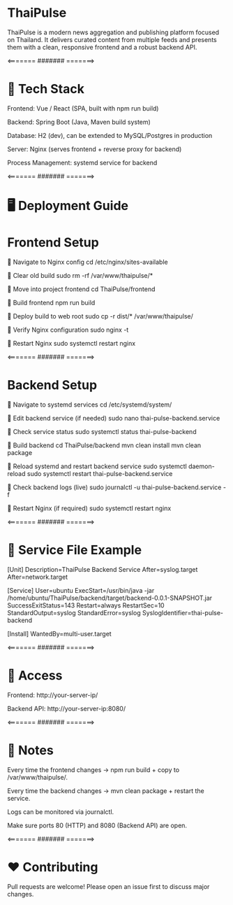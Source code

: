 # ThaiPulse

  ThaiPulse is a modern news aggregation and publishing platform focused on Thailand.
  It delivers curated content from multiple feeds and presents them with a clean, responsive frontend and a robust backend API.

<======= ####### =======>

# 🚀 Tech Stack

  Frontend: Vue / React (SPA, built with npm run build)
  
  Backend: Spring Boot (Java, Maven build system)
  
  Database: H2 (dev), can be extended to MySQL/Postgres in production
  
  Server: Nginx (serves frontend + reverse proxy for backend)
  
  Process Management: systemd service for backend

<======= ####### =======>

# 🖥️ Deployment Guide

# Frontend Setup

🔹 Navigate to Nginx config
  cd /etc/nginx/sites-available
  
🔹 Clear old build
  sudo rm -rf /var/www/thaipulse/*
  
🔹 Move into project frontend
  cd ThaiPulse/frontend
  
🔹 Build frontend
  npm run build
  
🔹 Deploy build to web root
  sudo cp -r dist/* /var/www/thaipulse/
  
🔹 Verify Nginx configuration
  sudo nginx -t
  
🔹 Restart Nginx
  sudo systemctl restart nginx

<======= ####### =======>

# Backend Setup

  🔹 Navigate to systemd services
  cd /etc/systemd/system/
  
  🔹 Edit backend service (if needed)
  sudo nano thai-pulse-backend.service
  
  🔹 Check service status
  sudo systemctl status thai-pulse-backend
  
  🔹 Build backend
  cd ThaiPulse/backend
  mvn clean install
  mvn clean package
  
  🔹 Reload systemd and restart backend service
  sudo systemctl daemon-reload
  sudo systemctl restart thai-pulse-backend.service
  
  🔹 Check backend logs (live)
  sudo journalctl -u thai-pulse-backend.service -f
  
  🔹 Restart Nginx (if required)
  sudo systemctl restart nginx

<======= ####### =======>

# 🔧 Service File Example

[Unit]
Description=ThaiPulse Backend Service
After=syslog.target
After=network.target

[Service]
User=ubuntu
ExecStart=/usr/bin/java -jar /home/ubuntu/ThaiPulse/backend/target/backend-0.0.1-SNAPSHOT.jar
SuccessExitStatus=143
Restart=always
RestartSec=10
StandardOutput=syslog
StandardError=syslog
SyslogIdentifier=thai-pulse-backend

[Install]
WantedBy=multi-user.target

<======= ####### =======>

# 📡 Access

  Frontend: http://your-server-ip/

  Backend API: http://your-server-ip:8080/

<======= ####### =======>

# 📝 Notes

  Every time the frontend changes → npm run build + copy to /var/www/thaipulse/.

  Every time the backend changes → mvn clean package + restart the service.

  Logs can be monitored via journalctl.

  Make sure ports 80 (HTTP) and 8080 (Backend API) are open.

<======= ####### =======>

# ❤️ Contributing

  Pull requests are welcome! Please open an issue first to discuss major changes.

